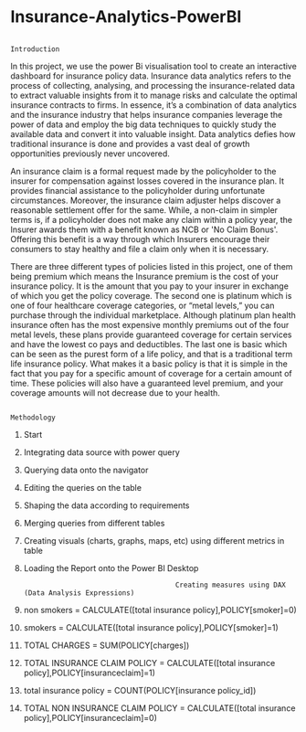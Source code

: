 # Insurance-Analytics-PowerBI
                                                                  Introduction
In this project, we use the power Bi visualisation tool to create an interactive dashboard for insurance policy data.
Insurance data analytics refers to the process of collecting, analysing, and processing the insurance-related data to extract valuable insights from it to manage risks and calculate the optimal insurance contracts to firms.
In essence, it’s a combination of data analytics and the insurance industry that helps insurance companies leverage the power of data and employ the big data techniques to quickly study the available data and convert it into valuable insight. 
Data analytics defies how traditional insurance is done and provides a vast deal of growth opportunities previously never uncovered.

An insurance claim is a formal request made by the policyholder to the insurer for compensation against losses covered in the insurance plan. 
It provides financial assistance to the policyholder during unfortunate circumstances.
Moreover, the insurance claim adjuster helps discover a reasonable settlement offer for the same. 
While, a non-claim in simpler terms is, if a policyholder does not make any claim within a policy year, the Insurer awards them with a benefit known as NCB or 'No Claim Bonus'.
Offering this benefit is a way through which Insurers encourage their consumers to stay healthy and file a claim only when it is necessary.

There are three different types of policies listed in this project, one of them being premium which means the Insurance premium is the cost of your insurance policy.
It is the amount that you pay to your insurer in exchange of which you get the policy coverage. The second one is platinum which is one of four healthcare coverage categories, or “metal levels,” you can purchase through the individual marketplace.
Although platinum plan health insurance often has the most expensive monthly premiums out of the four metal levels, these plans provide guaranteed coverage for certain services and have the lowest co pays and deductibles. 
The last one is basic which can be seen as the purest form of a life policy, and that is a traditional term life insurance policy.
What makes it a basic policy is that it is simple in the fact that you pay for a specific amount of coverage for a certain amount of time. These policies will also have a guaranteed level premium, and your coverage amounts will not decrease due to your health.   


                                                                  Methodology
1.  Start
2.  Integrating data source with power query
3.  Querying data onto the navigator
4.  Editing the queries on the table
5.  Shaping the data according to requirements
6.  Merging queries from different tables
7.  Creating visuals (charts, graphs, maps, etc) using different metrics in table
8.  Loading the Report onto the Power BI Desktop


                                             Creating measures using DAX (Data Analysis Expressions)
1. non smokers = CALCULATE([total insurance policy],POLICY[smoker]=0)
2. smokers = CALCULATE([total insurance policy],POLICY[smoker]=1)
3. TOTAL CHARGES = SUM(POLICY[charges])
4. TOTAL INSURANCE CLAIM POLICY = CALCULATE([total insurance policy],POLICY[insuranceclaim]=1)
5. total insurance policy = COUNT(POLICY[insurance policy_id])
6. TOTAL NON INSURANCE CLAIM POLICY = CALCULATE([total insurance policy],POLICY[insuranceclaim]=0)                                                             
